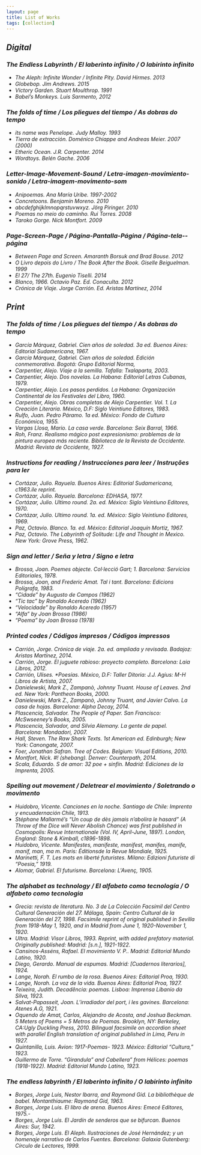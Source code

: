 ```yaml
---
layout: page
title: List of Works
tags: [collection]
---
```

<a class="btn zoombtn" href="{{site.url}}/collection/">
<i class="fa fa-chevron-left">
</a>
<a class="btn zoombtn" href="{{site.url}}">
                        <i class="fa fa-home"></i>
</a>

## Digital



### **The Endless Labyrinth / El laberinto infinito /  O labirinto infinito**



- *The Aleph: Infinite Wonder / Infinite Pity.* David Hirmes. 2013  
- *Globebop.* Jim Andrews. 2015
- *Victory Garden.* Stuart Moulthrop. 1991
- *Babel’s Monkeys.* Luis Sarmento, 2012


### **The folds of time / Los pliegues del tiempo / As dobras do tempo**


- *its name was Penelope.* Judy Malloy. 1993
- *Tierra de extracción.* Doménico Chiappe and Andreas Meier. 2007 (2000)
- *Etheric Ocean.* J.R. Carpenter. 2014
- *Wordtoys.* Belén Gache. 2006


### **Letter-Image-Movement-Sound / Letra-imagen-movimiento-sonido / Letra-imagem­-movimento­-som**


- *Anipoemas.* Ana María Uribe. 1997-2002
- *Concretoons.* Benjamín Moreno. 2010
- *abcdefghijklmnopqrstuvwxyz.* Jörg Piringer. 2010
- *Poemas no meio do caminho.* Rui Torres. 2008
- *Taroko Gorge.* Nick Montfort. 2009


### **Page-Screen-Page / Página-Pantalla-Página / Página­-tela-­página**

- *Between Page and Screen.* Amaranth Borsuk and Brad Bouse. 2012
- *O Livro depois do Livro / The Book After the Book.* Giselle Beiguelman. 1999
- *El 27/ The 27th.* Eugenio Tiselli. 2014
- *Blanco, 1966.* Octavio Paz. Ed. Conaculta. 2012
- *Crónica de Viaje.* Jorge Carrión. Ed. Aristas Martínez, 2014



## Print


### **The folds of time / Los pliegues del tiempo / As dobras do tempo**


- García Márquez, Gabriel. *Cien años de soledad.* 3a ed. Buenos Aires: Editorial Sudamericana, 1967.
- García Márquez, Gabriel. *Cien años de soledad.* Edición conmemorativa. Bogotá: Grupo Editorial Norma,
- Carpentier, Alejo. *Viaje a la semilla.* Tafalla: Txalaparta, 2003.
- Carpentier, Alejo. *Dos novelas.* La Habana: Editorial Letras Cubanas, 1979.
- Carpentier, Alejo. *Los pasos perdidos.* La Habana: Organización Continental de los Festivales del Libro, 1960.
- Carpentier, Alejo. *Obras completas de Alejo Carpentier.* Vol. 1. La Creación Literaria. México, D.F: Siglo Veintiuno Editores, 1983.
- Rulfo, Juan. *Pedro Páramo.* 1a ed. México: Fondo de Cultura Económica, 1955.
- Vargas Llosa, Mario. *La casa verde.* Barcelona: Seix Barral, 1966.
- Roh, Franz. *Realismo mágico post expresionismo: problemas de la pintura europea más reciente.* Biblioteca de la Revista de Occidente. Madrid: Revista de Occidente, 1927.


### **Instructions for reading / Instrucciones para leer / Instruções para ler**


- Cortázar, Julio. *Rayuela.* Buenos Aires: Editorial Sudamericana, c1963.ile reprint.
- Cortázar, Julio. *Rayuela.* Barcelona: EDHASA, 1977.
- Cortázar, Julio. *Ultimo round.* 2a. ed. México: Siglo Veintiuno Editores, 1970.
- Cortázar, Julio. *Ultimo round.* 1a. ed. México: Siglo Veintiuno Editores, 1969.
- Paz, Octavio. *Blanco.* 1a. ed. México: Editorial Joaquín Mortiz, 1967.
- Paz, Octavio. *The Labyrinth of Solitude: Life and Thought in Mexico.* New York: Grove Press, 1962.


### **Sign and letter / Seña y letra / Signo e letra**


- Brossa, Joan. *Poemes objecte.* Col·lecció Gart; 1. Barcelona: Servicios Editoriales, 1978.
- Brossa, Joan, and Frederic Amat. *Tal i tant.* Barcelona: Edicions Polígrafa, 1983.
- “Cidade” by Augusto de Campos (1962)
- “Tic tac” by Ronaldo Aceredo (1962)
- “Velocidade” by Ronaldo Aceredo (1957)
- “Alfa” by Joan Brossa (1986)
- “Poema” by Joan Brossa (1978)


### **Printed codes / Códigos impresos / Códigos impressos**


- Carrión, Jorge. *Crónica de viaje.* 2a. ed. ampliada y revisada. Badajoz: Aristas Martínez, 2014.
- Carrión, Jorge. *El juguete rabioso: proyecto completo.* Barcelona: Laia Libros, 2012.
- Carrión, Ulises. *Poesías. México, D.F: Taller Ditoria: J.J. Agius: M-H Libros de Artista, 2007.
- Danielewski, Mark Z., Zampanò, Johnny Truant. *House of Leaves.* 2nd ed. New York: Pantheon Books, 2000.
- Danielewski, Mark Z., Zampanò, Johnny Truant, and Javier Calvo. *La casa de hojas.* Barcelona: Alpha Decay, 2014.
- Plascencia, Salvador. *The People of Paper.* San Francisco: McSwseeney’s Books, 2005.
- Plascencia, Salvador, and Silvia Alemany. *La gente de papel.* Barcelona: Mondadori, 2007.
- Hall, Steven. *The Raw Shark Texts.* 1st American ed. Edinburgh; New York: Canongate, 2007.
- Foer, Jonathan Safran. *Tree of Codes.* Belgium: Visual Editions, 2010.
- Montfort, Nick. *#! (shebang).* Denver: Counterpath, 2014.
- Scala, Eduardo. *S de amor: 32 poe + sinfín.* Madrid: Ediciones de la Imprenta, 2005.


### **Spelling out movement / Deletrear el movimiento / Soletrando o movimento**


- Huidobro, Vicente. *Canciones en la noche.* Santiago de Chile: Imprenta y encuadernación Chile, 1913.
- Stéphane Mallarmé’s “Un coup de dès jamais n’abolira le hasard” (A Throw of the Dice will Never Abolish Chance) was first published in *Cosmopolis: Revue Internationale* (Vol. IV, April-June, 1897). London, England: Stone &amp; Kimball, c1896-1898.
- Huidobro, Vicente. *Manifestes, manifeste, manifest, manifes, manife, manif, man, ma m.* Paris: Éditionsde la Revue Mondiale, 1925.
- Marinetti, F. T. *Les mots en liberté futuristes.* Milano: Edizioni futuriste di “Poesia,” 1919.
- Alomar, Gabriel. *El futurisme.* Barcelona: L'Avenç, 1905.


### **The alphabet as technology / El alfabeto como tecnología / O alfabeto como tecnologia**


- *Grecia: revista de literatura.* No. 3 de La Colección Facsímil del Centro Cultural Generación del 27. Málaga, Spain: Centro Cultural de la Generación del 27, 1998. Facsimile reprint of original published in Sevilla from 1918-May 1, 1920, and in Madrid from June 1, 1920-November 1, 1920.
- *Ultra.* Madrid: Visor Libros, 1993. Reprint, with added prefatory material. Originally published: Madrid: [s.n.], 1921-1922.
- Cansinos-Asséns, Rafael. *El movimiento V. P.*. Madrid: Editorial Mundo Latino, 1920.
- Diego, Gerardo. *Manual de espumas.* Madrid: [Cuadernos literarios], 1924.
- Lange, Norah. *El rumbo de la rosa.* Buenos Aires: Editorial Proa, 1930.
- Lange, Norah. *La voz de la vida.* Buenos Aires: Editorial Proa, 1927.
- Teixeira, Judith. *Decadência: poemas.* Lisboa: Imprensa Libanio da Silva, 1923.
- Salvat-Papasseit, Joan. *L’irradiador del port, i les gavines.* Barcelona: Atenes A.G, 1921.
- Oquendo de Amat, Carlos, Alejandro de Acosta, and Joshua Beckman. *5 Meters of Poems = 5 Metros de Poemas.* Brooklyn, NY: Berkeley, CA:Ugly Duckling Press, 2010. Bilingual facsimile on accordion sheet with parallel English translation of original published in Lima, Peru in 1927.
- Quintanilla, Luis. *Avion: 1917-Poemas- 1923.* México: Editorial “Cultura,” 1923.
- Guillermo de Torre. “Girandula” and Cabellera” from *Hélices: poemas (1918-1922).* Madrid: Editorial Mundo Latino, 1923.


### **The endless labyrinth / El laberinto infinito / O labirinto infinito**


- Borges, Jorge Luis, Nestor Ibarra, and Raymond Gid. *La bibliothèque de babel.* Montanthiaume: Raymond Gid, 1963.
- Borges, Jorge Luis. *El libro de arena.* Buenos Aires: Emecé Editores, 1975.-
- Borges, Jorge Luis. *El Jardín de senderos que se bifurcan.* Buenos Aires: Sur, 1942.
- Borges, Jorge Luis. *El Aleph.* Ilustraciones de José Hernández; y un homenaje narrativo de Carlos Fuentes. Barcelona: Galaxia Gutenberg: Círculo de Lectores, 1999.
